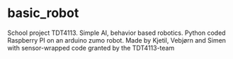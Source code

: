 # basic_robot
School project TDT4113. Simple AI, behavior based robotics. Python coded Raspberry PI on an arduino zumo robot. 
Made by Kjetil, Vebjørn and Simen with sensor-wrapped code granted by the TDT4113-team

